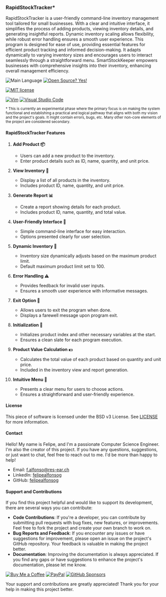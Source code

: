 ### RapidStockTracker*

RapidStockTracker is a user-friendly command-line inventory management tool tailored for small businesses. With a clear and intuitive interface, it simplifies the process of adding products, viewing inventory details, and generating insightful reports. Dynamic inventory scaling allows flexibility, while robust error handling ensures a smooth user experience. This program is designed for ease of use, providing essential features for efficient product tracking and informed decision-making. It adapts dynamically to varying inventory sizes and encourages users to interact seamlessly through a straightforward menu. SmartStockKeeper empowers businesses with comprehensive insights into their inventory, enhancing overall management efficiency.

<!-- 
![Version](https://img.shields.io/github/release/felipealfonsog/RapidStockTracker.svg?style=flat&color=blue)
-->
![Main Language](https://img.shields.io/github/languages/top/felipealfonsog/RapidStockTracker.svg?style=flat&color=blue)
[![Open Source? Yes!](https://badgen.net/badge/Open%20Source%20%3F/Yes%21/blue?icon=github)](https://github.com/Naereen/badges/)

[![MIT license](https://img.shields.io/badge/License-MIT-blue.svg)](https://lbesson.mit-license.org/)
<!--
[![GPL license](https://img.shields.io/badge/License-GPL-blue.svg)](http://perso.crans.org/besson/LICENSE.html)
-->

[![Vim](https://img.shields.io/badge/--019733?logo=vim)](https://www.vim.org/)
[![Visual Studio Code](https://img.shields.io/badge/--007ACC?logo=visual%20studio%20code&logoColor=ffffff)](https://code.visualstudio.com/)

<sub>* This is currently an experimental phase where the primary focus is on making the system functional and establishing a practical and logical pathway that aligns with both my vision and the project's goals. It might contain errors, bugs, etc. Many other non-core elements of the project are considered secondary.</sub>

#### RapidStockTracker Features

1. **Add Product 📦**
   - Users can add a new product to the inventory.
   - Enter product details such as ID, name, quantity, and unit price.

2. **View Inventory 👀**
   - Display a list of all products in the inventory.
   - Includes product ID, name, quantity, and unit price.

3. **Generate Report 📊**
   - Create a report showing details for each product.
   - Includes product ID, name, quantity, and total value.

4. **User-Friendly Interface 🤖**
   - Simple command-line interface for easy interaction.
   - Options presented clearly for user selection.

5. **Dynamic Inventory 🔄**
   - Inventory size dynamically adjusts based on the maximum product limit.
   - Default maximum product limit set to 100.

6. **Error Handling ⚠️**
   - Provides feedback for invalid user inputs.
   - Ensures a smooth user experience with informative messages.

7. **Exit Option 🚪**
   - Allows users to exit the program when done.
   - Displays a farewell message upon program exit.

8. **Initialization 🚀**
   - Initializes product index and other necessary variables at the start.
   - Ensures a clean slate for each program execution.

9. **Product Value Calculation 💵**
   - Calculates the total value of each product based on quantity and unit price.
   - Included in the inventory view and report generation.

10. **Intuitive Menu 📜**
    - Presents a clear menu for users to choose actions.
    - Ensures a straightforward and user-friendly experience.


#### License

This piece of software is licensed under the BSD v3 License. See [LICENSE](LICENSE) for more information.

#### Contact

Hello! My name is Felipe, and I'm a passionate Computer Science Engineer. I'm also the creator of this project. If you have any questions, suggestions, or just want to chat, feel free to reach out to me. I'd be more than happy to help!

- Email: f.alfonso@res-ear.ch
- LinkedIn: [felipealfonsog](https://www.linkedin.com/in/felipealfonsog/)
- GitHub: [felipealfonsog](https://github.com/felipealfonsog)

#### Support and Contributions

If you find this project helpful and would like to support its development, there are several ways you can contribute:

- **Code Contributions**: If you're a developer, you can contribute by submitting pull requests with bug fixes, new features, or improvements. Feel free to fork the project and create your own branch to work on.
- **Bug Reports and Feedback**: If you encounter any issues or have suggestions for improvement, please open an issue on the project's GitHub repository. Your feedback is valuable in making the project better.
- **Documentation**: Improving the documentation is always appreciated. If you find any gaps or have suggestions to enhance the project's documentation, please let me know.

[![Buy Me a Coffee](https://img.shields.io/badge/Buy%20Me%20a%20Coffee-%E2%98%95-FFDD00?style=flat-square&logo=buy-me-a-coffee&logoColor=black)](https://www.buymeacoffee.com/felipealfonsog)
[![PayPal](https://img.shields.io/badge/Donate%20with-PayPal-00457C?style=flat-square&logo=paypal&logoColor=white)](https://www.paypal.com/felipealfonsog)
[![GitHub Sponsors](https://img.shields.io/badge/Sponsor%20me%20on-GitHub-%23EA4AAA?style=flat-square&logo=github-sponsors&logoColor=white)](https://github.com/sponsors/felipealfonsog)

Your support and contributions are greatly appreciated! Thank you for your help in making this project better.
